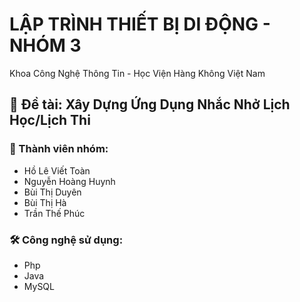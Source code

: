 # LẬP TRÌNH THIẾT BỊ DI ĐỘNG - NHÓM 3

Khoa Công Nghệ Thông Tin - Học Viện Hàng Không Việt Nam

## 📖 Đề tài: Xây Dựng Ứng Dụng Nhắc Nhở Lịch Học/Lịch Thi 

### 👥 Thành viên nhóm:
- Hồ Lê Viết Toàn
- Nguyễn Hoàng Huynh
- Bùi Thị Duyên
- Bùi Thị Hà
- Trần Thế Phúc

### 🛠 Công nghệ sử dụng:
- Php
- Java
- MySQL
